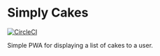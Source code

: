 # Simply Cakes
[![CircleCI](https://circleci.com/gh/kbremner/simply-cakes.svg?style=svg)](https://circleci.com/gh/kbremner/simply-cakes)

Simple PWA for displaying a list of cakes to a user.